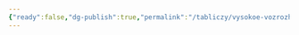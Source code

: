 ```yaml
---
{"ready":false,"dg-publish":true,"permalink":"/tabliczy/vysokoe-vozrozhdenie/david/","dgPassFrontmatter":true}
---
```



